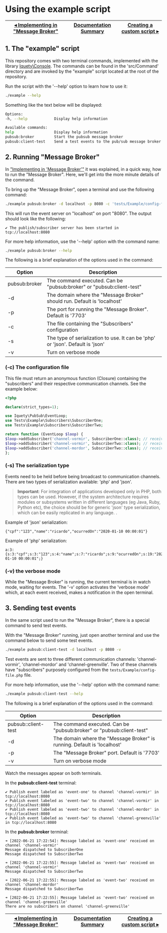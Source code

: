 # Using the example script

[◂ Implementing in "Message Broker"](03-implementing-in-broker.md) | [Documentation Summary](index.md) | [Creating a custom script ▸](05-creating-custom-script.md)
-- | -- | --

## 1. The "example" script

This repository comes with two terminal commands, implemented with the library [Iquety\Console](https://github.com/iquety/console). The commands can be found in the 'src/Command' directory and are invoked by the "example" script located at the root of the repository.

Run the script with the '--help' option to learn how to use it:

```bash
./example --help
```

Something like the text below will be displayed:

```bash
Options:
-h, --help            Display help information

Available commands:
help                  Display help information
pubsub:broker         Start the pubsub message broker
pubsub:client-test    Send a test events to the pub/sub message broker
```

## 2. Running "Message Broker"

In ["Implementing in 'Message Broker'"](03-implementing-in-broker.md) it was explained, in a quick way, how to run the "Message Broker". Here, we'll get into the more minute details of the command.

To bring up the "Message Broker", open a terminal and use the following command:

```bash
./example pubsub:broker -d localhost -p 8080 -c 'tests/Example/config-file.php' -s json -v
```

This will run the event server on "localhost" on port "8080". The output should look like the following:

```text
✔ The publish/subscriber server has been started in tcp://localhost:8080
```

For more help information, use the '--help' option with the command name:

```bash
./example pubsub:broker --help
```

The following is a brief explanation of the options used in the command:

Option | Description
-- | --
pubsub:broker | The command executed. Can be "pubsub:broker" or "pubsub:client-test"
-d | The domain where the "Message Broker" should run. Default is 'localhost'
-p | The port for running the "Message Broker". Default is '7703'
-c | The file containing the "Subscribers" configuration
-s | The type of serialization to use. It can be 'php' or 'json'. Default is 'json'
-v | Turn on verbose mode

### (-c) The configuration file

This file must return an anonymous function (Closure) containing the "subscribers" and their respective communication channels. See the example below:

```php
<?php

declare(strict_types=1);

use Iquety\PubSub\EventLoop;
use Tests\Example\Subscribers\SubscriberOne;
use Tests\Example\Subscribers\SubscriberTwo;

return function (EventLoop $loop) {
$loop->addSubscriber('channel-vormir', SubscriberOne::class); // receive EventOne
$loop->addSubscriber('channel-vormir', SubscriberTwo::class); // receive EventOne e EventTwo
$loop->addSubscriber('channel-mordor', SubscriberTwo::class); // receive EventOne e EventTwo
};
```

### (-s) The serialization type

Events need to be held before being broadcast to communication channels. There are two types of serialization available: 'php' and 'json'.

> **Important**: For integration of applications developed only in PHP, both types can be used. However, if the system architecture requires modules or subsystems written in different languages (eg Java, Ruby, Python etc), the choice should be for generic 'json' type serialization, which can be easily replicated in any language. .

Example of 'json' serialization:

```text
{"cpf":"123","name":"ricardo","ocurredOn":"2020-01-10 00:00:01"}
```

Example of 'php' serialization:

```text
a:3:{s:3:"cpf";s:3:"123";s:4:"name";s:7:"ricardo";s:9:"ocurredOn";s:19:"2020-01-10 00:00:01";}
```

### (-v) the verbose mode

While the "Message Broker" is running, the current terminal is in watch mode, waiting for events. The '-v' option activates the 'verbose mode' which, at each event received, makes a notification in the open terminal.

## 3. Sending test events

In the same script used to run the "Message Broker", there is a special command to send test events.

With the "Message Broker" running, just open another terminal and use the command below to send some test events.

```bash
./example pubsub:client-test -d localhost -p 8080 -v
```

Test events are sent to three different communication channels: 'channel-vormir', 'channel-mordor' and 'channel-greenville'. Two of these channels have "subscribers" purposely configured from the `tests/Example/config-file.php` file.

For more help information, use the '--help' option with the command name:

```bash
./example pubsub:client-test --help
```

The following is a brief explanation of the options used in the command:

Option | Description
-- | --
pubsub::client-test | The command executed. Can be "pubsub:broker" or "pubsub:client-test"
-d | The domain where the "Message Broker" is running. Default is 'localhost'
-p | The "Message Broker" port. Default is '7703'
-v | Turn on verbose mode

Watch the messages appear on both terminals.

In the **pubsub:client-test** terminal:

```text
✔ Publish event labeled as 'event-one' to channel 'channel-vormir' in tcp://localhost:8080
✔ Publish event labeled as 'event-two' to channel 'channel-vormir' in tcp://localhost:8080
✔ Publish event labeled as 'event-two' to channel 'channel-mordor' in tcp://localhost:8080
✔ Publish event labeled as 'event-two' to channel 'channel-greenville' in tcp://localhost:8080
```

In the **pubsub:broker** terminal:

```text
➜ [2022-06-21 17:22:54]: Message labeled as 'event-one' received on channel 'channel-vormir'
Message dispatched to SubscriberOne
Message dispatched to SubscriberTwo

➜ [2022-06-21 17:22:55]: Message labeled as 'event-two' received on channel 'channel-vormir'
Message dispatched to SubscriberTwo

➜ [2022-06-21 17:22:55]: Message labeled as 'event-two' received on channel 'channel-mordor'
Message dispatched to SubscriberTwo

➜ [2022-06-21 17:22:55]: Message labeled as 'event-two' received on channel 'channel-greenville'
There are no subscribers on channel 'channel-greenville'
```

[◂ Implementing in "Message Broker"](03-implementing-in-broker.md) | [Documentation Summary](index.md) | [Creating a custom script ▸](05-creating-custom-script.md)
-- | -- | --
